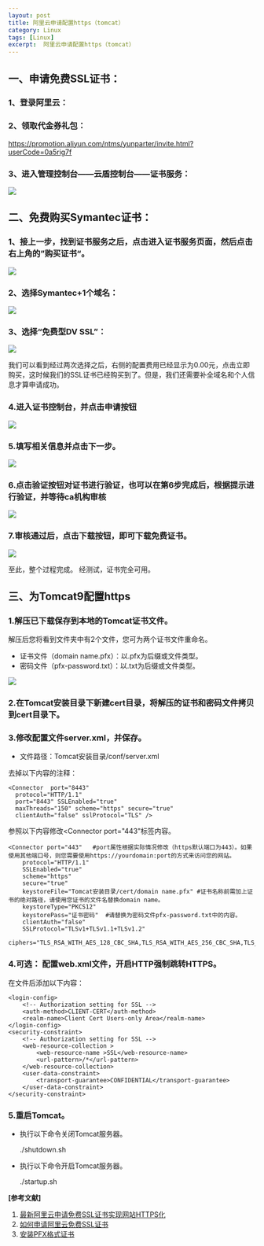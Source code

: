 ```yaml
---
layout: post
title: 阿里云申请配置https（tomcat）
category: Linux
tags: [Linux]
excerpt:  阿里云申请配置https（tomcat）
---
```

## 一、申请免费SSL证书： ##

### 1、登录阿里云： ###

### 2、领取代金券礼包： ###

<https://promotion.aliyun.com/ntms/yunparter/invite.html?userCode=0a5rig7f>

### 3、进入管理控制台——云盾控制台——证书服务： ###

![](https://yqfile.alicdn.com/3879555c4327a81d001731d187f8ee1ee9c9f6cb.jpeg)

## 二、免费购买Symantec证书： ##

### 1、接上一步，找到证书服务之后，点击进入证书服务页面，然后点击右上角的”购买证书“。 ###

![](https://yqfile.alicdn.com/a849b98394f61507d7d130db52bd1af643c4de05.jpeg)


### 2、选择Symantec+1个域名： ###

![](https://yqfile.alicdn.com/430a9832c93f2695b4e99dfbb60907da872f65aa.jpeg)

### 3、选择“免费型DV SSL”： ###

![](https://yqfile.alicdn.com/b24ad2aa4af7a2bb050ac5c1d5095a7b2f82fc95.jpeg)

我们可以看到经过两次选择之后，右侧的配置费用已经显示为0.00元，点击立即购买，这时候我们的SSL证书已经购买到了。但是，我们还需要补全域名和个人信息才算申请成功。

### 4.进入证书控制台，并点击申请按钮 ###

![](https://img2018.cnblogs.com/blog/1705888/201906/1705888-20190612200805380-430091710.png)

### 5.填写相关信息并点击下一步。 ###

![](https://img2018.cnblogs.com/blog/1705888/201906/1705888-20190612201100692-1160235145.png)


### 6.点击验证按钮对证书进行验证，也可以在第6步完成后，根据提示进行验证，并等待ca机构审核 ###

![](https://img2018.cnblogs.com/blog/1705888/201906/1705888-20190612201333316-1646109268.png)

### 7.审核通过后，点击下载按钮，即可下载免费证书。 ###

![](https://img2018.cnblogs.com/blog/1705888/201906/1705888-20190612201720370-329074786.png)

至此，整个过程完成。 经测试，证书完全可用。

## 三、为Tomcat9配置https ##

### 1.解压已下载保存到本地的Tomcat证书文件。 ###

解压后您将看到文件夹中有2个文件，您可为两个证书文件重命名。

- 证书文件（domain name.pfx）：以.pfx为后缀或文件类型。
- 密码文件（pfx-password.txt）：以.txt为后缀或文件类型。

![](https://static-aliyun-doc.oss-cn-hangzhou.aliyuncs.com/assets/img/zh-CN/4622336851/p33514.png)

### 2.在Tomcat安装目录下新建cert目录，将解压的证书和密码文件拷贝到cert目录下。 ###

### 3.修改配置文件server.xml，并保存。 ###



- 文件路径：Tomcat安装目录/conf/server.xml

去掉以下内容的注释：

    <Connector  port="8443"
	  protocol="HTTP/1.1"
	  port="8443" SSLEnabled="true"
	  maxThreads="150" scheme="https" secure="true"
	  clientAuth="false" sslProtocol="TLS" />

参照以下内容修改<Connector port="443"标签内容。

    <Connector port="443"   #port属性根据实际情况修改（https默认端口为443）。如果使用其他端口号，则您需要使用https://yourdomain:port的方式来访问您的网站。
    	protocol="HTTP/1.1"
    	SSLEnabled="true"
    	scheme="https"
    	secure="true"
    	keystoreFile="Tomcat安装目录/cert/domain name.pfx" #证书名称前需加上证书的绝对路径，请使用您证书的文件名替换domain name。
    	keystoreType="PKCS12"
    	keystorePass="证书密码"  #请替换为密码文件pfx-password.txt中的内容。
    	clientAuth="false"
    	SSLProtocol="TLSv1+TLSv1.1+TLSv1.2"
	        ciphers="TLS_RSA_WITH_AES_128_CBC_SHA,TLS_RSA_WITH_AES_256_CBC_SHA,TLS_ECDHE_RSA_WITH_AES_128_CBC_SHA,TLS_ECDHE_RSA_WITH_AES_128_CBC_SHA256,TLS_RSA_WITH_AES_128_CBC_SHA256,TLS_RSA_WITH_AES_256_CBC_SHA256"/>

### 4.可选： 配置web.xml文件，开启HTTP强制跳转HTTPS。 ###

在文件</welcome-file-list>后添加以下内容：

    <login-config>  
	    <!-- Authorization setting for SSL -->  
	    <auth-method>CLIENT-CERT</auth-method>  
	    <realm-name>Client Cert Users-only Area</realm-name>  
	</login-config>  
	<security-constraint>  
	    <!-- Authorization setting for SSL -->  
	    <web-resource-collection >  
	        <web-resource-name >SSL</web-resource-name>  
	        <url-pattern>/*</url-pattern>  
	    </web-resource-collection>  
	    <user-data-constraint>  
	        <transport-guarantee>CONFIDENTIAL</transport-guarantee>  
	    </user-data-constraint>  
	</security-constraint>


### 5.重启Tomcat。 ###



- 执行以下命令关闭Tomcat服务器。


     ./shutdown.sh


- 执行以下命令开启Tomcat服务器。



     ./startup.sh





**[参考文献]**

1. [最新阿里云申请免费SSL证书实现网站HTTPS化](https://yq.aliyun.com/articles/637307 "最新阿里云申请免费SSL证书实现网站HTTPS化")
2. [如何申请阿里云免费SSL证书](https://www.cnblogs.com/lovezilv/p/11012018.html "如何申请阿里云免费SSL证书")
3. [安装PFX格式证书](https://help.aliyun.com/document_detail/98576.html?spm=5176.2020520163.0.0.ab5656a7fd8LTY "安装PFX格式证书")



